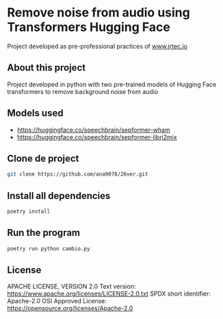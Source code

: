 # Remove noise from audio using Transformers Hugging Face
Project developed as pre-professional practices of www.jrtec.io
## About this project
Project developed in python with two pre-trained models of Hugging Face transformers to remove background noise from audio 

## Models used

- https://huggingface.co/speechbrain/sepformer-wham
- https://huggingface.co/speechbrain/sepformer-libri2mix

## Clone de project

```sh
git clone https://github.com/ana9078/26ver.git

```

## Install all dependencies

```sh
poetry install
```

## Run the program

```sh
poetry run python cambio.py
```

## License

APACHE LICENSE, VERSION 2.0
Text version: https://www.apache.org/licenses/LICENSE-2.0.txt
SPDX short identifier: Apache-2.0
OSI Approved License: https://opensource.org/licenses/Apache-2.0
